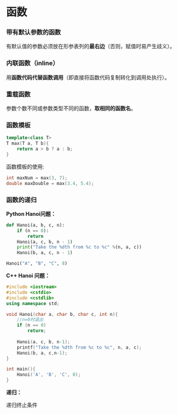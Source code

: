 # 函数

### 带有默认参数的函数

有默认值的参数必须放在形参表列的**最右边**（否则，赋值时易产生歧义）。

### 内联函数（inline）

用**函数代码代替函数调用**（即直接将函数代码复制转化到调用处执行）。

### 重载函数

参数个数不同或参数类型不同的函数，**取相同的函数名**。

### 函数模板

```C++
template<class T>
T max(T a, T b){
    return a > b ? a : b;
}
```

函数模板的使用:

```c++
int maxNum = max(3, 7);
double maxDouble = max(3.4, 5.4);
```

### 函数的递归

**Python Hanoi问题：**

```python
def Hanoi(a, b, c, n):
    if (n == 0):
        return
    Hanoi(a, c, b, n - 1)
    print("Take the %dth from %c to %c" %(n, a, c))
    Hanoi(b, a, c, n - 1)

Hanoi("A", "B", "C", 8)
```

**C++ Hanoi 问题：**

```c++
#include <iostream>
#include <cstdio>
#include <cstdlib>
using namespace std;

void Hanoi(char a, char b, char c, int n){
    //n=0时退出
    if (n == 0)
        return;
    
    Hanoi(a, c, b, n-1);
    printf("Take the %dth from %c to %c", n, a, c);
    Hanoi(b, a, c,n-1);
}

int main(){
    Hanoi('A', 'B', 'C', 8);
}
```

**递归：**

递归终止条件













